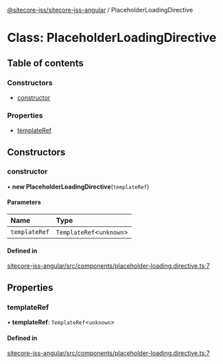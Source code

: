 [@sitecore-jss/sitecore-jss-angular](../README.md) / PlaceholderLoadingDirective

# Class: PlaceholderLoadingDirective

## Table of contents

### Constructors

- [constructor](PlaceholderLoadingDirective.md#constructor)

### Properties

- [templateRef](PlaceholderLoadingDirective.md#templateref)

## Constructors

### constructor

• **new PlaceholderLoadingDirective**(`templateRef`)

#### Parameters

| Name | Type |
| :------ | :------ |
| `templateRef` | `TemplateRef`\<`unknown`\> |

#### Defined in

[sitecore-jss-angular/src/components/placeholder-loading.directive.ts:7](https://github.com/Sitecore/jss/blob/dd978d79b/packages/sitecore-jss-angular/src/components/placeholder-loading.directive.ts#L7)

## Properties

### templateRef

• **templateRef**: `TemplateRef`\<`unknown`\>

#### Defined in

[sitecore-jss-angular/src/components/placeholder-loading.directive.ts:7](https://github.com/Sitecore/jss/blob/dd978d79b/packages/sitecore-jss-angular/src/components/placeholder-loading.directive.ts#L7)
